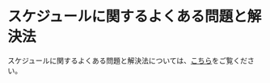 # スケジュールに関するよくある問題と解決法

スケジュールに関するよくある問題と解決法については、[こちら](https://exploratory.io/note/exploratory/iMN6asA6)をご覧ください。


